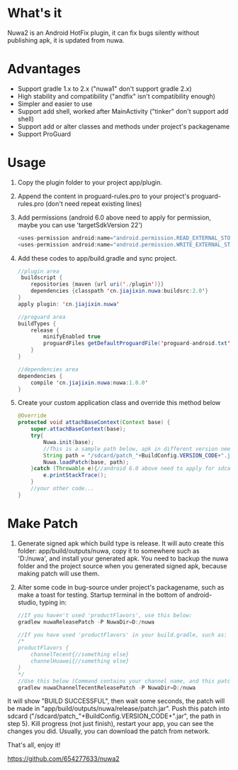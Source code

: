 
# What's it
 
Nuwa2 is an Android HotFix plugin, it can fix bugs silently without publishing apk, it is updated from nuwa.

# Advantages

* Support gradle 1.x to 2.x ("nuwa1" don't support gradle 2.x)
* High stability and compatibility ("andfix" isn't compatibility enough)
* Simpler and easier to use
* Support add shell, worked after MainActivity ("tinker" don't support add shell)
* Support add or alter classes and methods under project's packagename
* Support ProGuard
 
# Usage

1. Copy the plugin folder to your project app/plugin.

2. Append the content in proguard-rules.pro to your project's proguard-rules.pro (don't need repeat existing lines) 

3. Add permissions (android 6.0 above need to apply for permission, maybe you can use 'targetSdkVersion 22') 

	```java
	<uses-permission android:name="android.permission.READ_EXTERNAL_STORAGE"/>
	<uses-permission android:name="android.permission.WRITE_EXTERNAL_STORAGE"/>
	```
4. Add these codes to app/build.gradle and sync project.

	```java
	//plugin area
	 buildscript {
		repositories {maven {url uri('./plugin')}}
		dependencies {classpath 'cn.jiajixin.nuwa:buildsrc:2.0'}
	}
	apply plugin: 'cn.jiajixin.nuwa'
	
	//proguard area
	buildTypes {
		release {
			minifyEnabled true
			proguardFiles getDefaultProguardFile('proguard-android.txt'), 'proguard-rules.pro'
		}
	}
	
	//dependencies area
	dependencies {
		compile 'cn.jiajixin.nuwa:nuwa:1.0.0'
	}
	```
5. Create your custom application class and override this method below

	```java
	@Override
	protected void attachBaseContext(Context base) {
		super.attachBaseContext(base);
		try{
			Nuwa.init(base);
			//This is a sample path below, apk in different version need different patch file, so you can use BuildConfig.VERSION_CODE
			String path = "/sdcard/patch_"+BuildConfig.VERSION_CODE+".jar";
			Nuwa.loadPatch(base, path);
		}catch (Throwable e){//android 6.0 above need to apply for sdcard permission
			e.printStackTrace();
		}
		//your other code...
	}
	```

# Make Patch

1. Generate signed apk which build type is release. 
It will auto create this folder: app/build/outputs/nuwa, copy it to somewhere such as 'D:/nuwa', and install your generated apk.
You need to backup the nuwa folder and the project source when you generated signed apk, because making patch will use them.

2. Alter some code in bug-source under project's packagename, such as make a toast for testing.
Startup terminal in the bottom of android-studio, typing in:
	```java
	//If you haven't used 'productFlavors', use this below:
	gradlew nuwaReleasePatch -P NuwaDir=D:/nuwa
	
	//If you have used 'productFlavors' in your build.gradle, such as:
	/*
	productFlavors {
        channelTecent{//something else}
        channelHuawei{//something else}
    }
	*/
	//Use this below (Command contains your channel name, and this patch is usually universal):
	gradlew nuwaChannelTecentReleasePatch -P NuwaDir=D:/nuwa
	```
It will show "BUILD SUCCESSFUL", then wait some seconds, the patch will be made in "app/build/outputs/nuwa/release/patch.jar".
Push this patch into sdcard ("/sdcard/patch_"+BuildConfig.VERSION_CODE+".jar", the path in step 5).
Kill progress (not just finish), restart your app, you can see the changes you did.
Usually, you can download the patch from network.

That's all, enjoy it!

https://github.com/654277633/nuwa2
